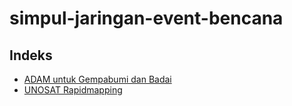 # simpul-jaringan-event-bencana
## Indeks
* [ADAM untuk Gempabumi dan Badai](https://services3.arcgis.com/t6lYS2Pmd8iVx1fy/arcgis/rest/services/ADAM_Earthquake_And_Tropical_Storm_Events/FeatureServer/)
* [UNOSAT Rapidmapping](https://unosatgis.cern.ch/rapidmapping/rest/services/)
